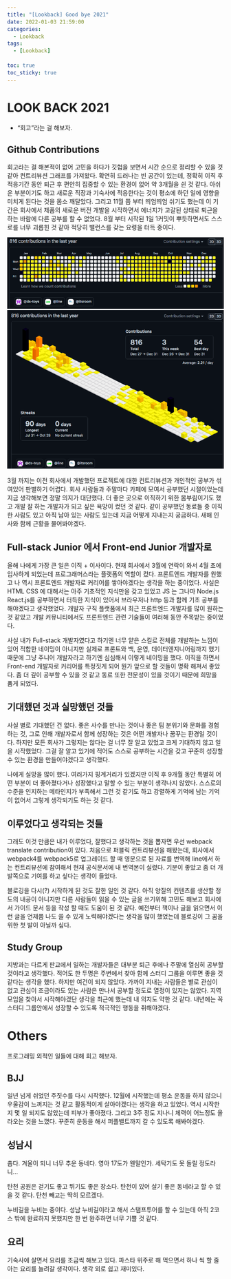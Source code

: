 ```yaml
---
title: "[Lookback] Good bye 2021"
date: 2022-01-03 21:59:00
categories:
  - Lookback
tags:
  - [Lookback]

toc: true
toc_sticky: true
---
```


# LOOK BACK 2021

- “회고”라는 걸 해보자.

## Github Contributions

회고라는 걸 해본적이 없어 고민을 하다가 깃헙을 보면서 시간 순으로 정리할 수 있을 것 같아 컨트리뷰션 그래프를 가져왔다. 확연히 드러나는 빈 공간이 있는데, 정확히 이직 후 적응기간 동안 퇴근 후 편안히 집중할 수 있는 환경이 없어 약 3개월을 쉰 것 같다. 아쉬운 부분이기도 하고 새로운 직장과 기숙사에 적응한다는 것이 평소에 하던 일에 영향을 미치게 된다는 것을 몸소 깨달았다. 그리고 11월 쯤 부터 띄엄띄엄 쉬기도 했는데 이 기간은 회사에서 제품의 새로운 버전 개발을 시작하면서 에너지가 고갈된 상태로 퇴근을 하는 바람에 다른 공부를 할 수 없었다. 8월 부터 시작된 1일 1커밋이 뿌듯하면서도 스스로를 너무 괴롭힌 것 같아 적당히 밸런스를 갖는 요령을 터득 중이다.

![contribution1](./images/contribution2d.png "Contribution 2D")  
![contribution2](./images/contribution3d.png "Contribution 3D")

3월 까지는 이전 회사에서 개발했던 프로젝트에 대한 컨트리뷰션과 개인적인 공부가 섞여있어 판별하기 어렵다. 회사 사람들과 주말마다 카페에 모여서 공부했던 시절이었는데 지금 생각해보면 정말 의지가 대단했다. 더 좋은 곳으로 이직하기 위한 몸부림이기도 했고 개발 잘 하는 개발자가 되고 싶은 욕망이 컸던 것 같다. 같이 공부했던 동료들 중 이직한 사람도 있고 아직 남아 있는 사람도 있는데 지금 어떻게 지내는지 궁금하다. 새해 인사와 함께 근황을 물어봐야겠다.

## Full-stack Junior 에서 Front-end Junior 개발자로

올해 나에게 가장 큰 일은 이직 + 이사이다. 현재 회사에서 3월에 연락이 와서 4월 초에 입사하게 되었는데 프로그래머스라는 플랫폼의 역할이 컸다. 프론트엔드 개발자를 원했고 나 역시 프론트엔드 개발자로 커리어를 쌓아야겠다는 생각을 하는 중이었다. 사실은 HTML CSS 에 대해서는 아주 기초적인 지식만을 갖고 있었고 JS 는 그나마 Node.js React.js를 공부하면서 터득한 지식이 있어서 브라우저나 http 등과 함께 기초 공부를 해야겠다고 생각했었다. 개발자 구직 플랫폼에서 최근 프론트엔드 개발자를 많이 원하는 것 같았고 개발 커뮤니티에서도 프론트엔드 관련 기술들이 여러해 동안 주목받는 중이었다.

사실 내가 Full-stack 개발자였다고 하기엔 너무 얕은 스킬로 전체를 개발하는 느낌이 있어 적합한 네이밍이 아니지만 실제로 프론트와 백, 운영, 데이터엔지니어링까지 했기 때문에 그냥 주니어 개발자라고 하기엔 심심해서 이렇게 네이밍을 했다. 이직을 하면서 Front-end 개발자로 커리어를 특정짓게 되어 뭔가 앞으로 할 것들이 명확 해져서 좋았다. 좀 더 깊이 공부할 수 있을 것 같고 동료 또한 전문성이 있을 것이기 때문에 희망을 품게 되었다.

## 기대했던 것과 실망했던 것들

사실 별로 기대했던 건 없다. 좋은 사수를 만나는 것이나 좋은 팀 분위기와 문화를 경험 하는 것, 그로 인해 개발자로서 함께 성장하는 것은 어떤 개발자나 꿈꾸는 환경일 것이다. 하지만 모든 회사가 그렇지는 않다는 걸 너무 잘 알고 있었고 크게 기대하지 않고 일을 시작했었다. 그걸 잘 알고 있기에 적어도 스스로 공부하는 시간을 갖고 꾸준히 성장할 수 있는 환경을 만들어야겠다고 생각했다.

나에게 실망을 많이 했다. 여러가지 핑계거리가 있겠지만 이직 후 9개월 동안 특별히 어떤 부분이 더 좋아졌다거나 성장했다고 말할 수 있는 부분이 생각나지 않았다. 스스로의 수준을 인지하는 메타인지가 부족해서 그런 것 같기도 하고 강렬하게 기억에 남는 기억이 없어서 그렇게 생각되기도 하는 것 같다.

## 이루었다고 생각되는 것들

그래도 이것 만큼은 내가 이루었다, 잘했다고 생각하는 것을 뽑자면 우선 webpack translate contribution이 있다. 처음으로 퍼블릭 컨트리뷰션을 해봤는데, 회사에서 webpack4를 webpack5로 업그레이드 할 때 영문으로 된 자료를 번역해 line에서 하는 컨트리뷰션에 참여해서 현재 공식문서에 내 번역본이 실렸다. 기분이 좋았고 좀 더 개발쪽으로 기여를 하고 싶다는 생각이 들었다.

블로깅을 다시(?) 시작하게 된 것도 잘한 일인 것 같다. 아직 양질의 컨텐츠를 생산할 정도의 내공이 아니지만 다른 사람들이 읽을 수 있는 글을 쓰기위해 고민도 해보고 회사에서 가이드 문서 등을 작성 할 때도 도움이 된 것 같다. 예전부터 책이나 글을 읽으면서 이런 글을 언제쯤 나도 쓸 수 있게 노력해야겠다는 생각을 많이 했었는데 블로깅이 그 꿈을 위한 첫 발이 아닐까 싶다.

## Study Group

지방과는 다르게 판교에서 일하는 개발자들은 대부분 퇴근 후에나 주말에 열심히 공부할 것이라고 생각했다. 적어도 한 두명은 주변에서 찾아 함께 스터디 그룹을 이루면 좋을 것 같다는 생각을 했다. 하지만 여건이 되지 않았다. 가까이 지내는 사람들은 별로 관심이 없고 관심이 조금이라도 있는 사람은 만나서 공부할 정도로 열정이 있지는 않았다. 지역 모임을 찾아서 시작해야겠단 생각을 최근에 했는데 내 의지도 약한 것 같다. 내년에는 꼭 스터디 그룹안에서 성장할 수 있도록 적극적인 행동을 취해야겠다.

# Others

프로그래밍 외적인 일들에 대해 회고 해보자.

## BJJ

일년 넘게 쉬었던 주짓수를 다시 시작했다. 12월에 시작했는데 평소 운동을 하지 않으니 우울감이 느껴지는 것 같고 활동적이게 살아야겠다는 생각을 하고 있었다. 역시 시작한 지 몇 일 되지도 않았는데 피부가 좋아졌다. 그리고 3주 정도 지나니 체력이 어느정도 올라오는 것을 느꼈다. 꾸준히 운동을 해서 퍼플밸트까지 갈 수 있도록 해봐야겠다.

## 성남시

춥다. 겨울이 되니 너무 추운 동네다. 영아 17도가 웬말인가. 세탁기도 못 돌릴 정도라니...

탄천 공원은 걷기도 좋고 뛰기도 좋은 장소다. 탄천이 있어 살기 좋은 동네라고 할 수 있을 것 같다. 탄천 빼고는 딱히 모르겠다.

누비길을 누비는 중이다. 성남 누비길이라고 해서 스탬프투어를 할 수 있는데 아직 2코스 밖에 완료하지 못했지만 한 번 완주하면 너무 기쁠 것 같다.

## 요리

기숙사에 살면서 요리를 조금씩 해보고 있다. 파스타 위주로 해 먹으면서 하나 씩 할 줄 아는 요리를 늘려갈 생각이다. 생각 외로 쉽고 재미있다.
